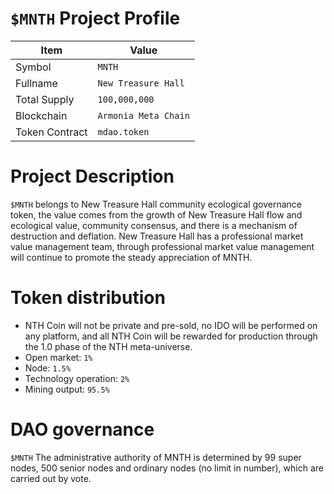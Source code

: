 # `$MNTH` Project Profile

|Item | Value|
|--|--|
| Symbol | `MNTH` |
| Fullname | `New Treasure Hall` |
| Total Supply | `100,000,000` |
| Blockchain | `Armonia Meta Chain`|
| Token Contract | `mdao.token` |

# Project Description
`$MNTH` belongs to New Treasure Hall community ecological governance token, the value comes from the growth of New Treasure Hall flow and ecological value, community consensus, and there is a mechanism of destruction and deflation. New Treasure Hall has a professional market value management team, through professional market value management will continue to promote the steady appreciation of MNTH.


# Token distribution

* NTH Coin will not be private and pre-sold, no IDO will be performed on any platform, and all NTH Coin will be rewarded for production through the 1.0 phase of the NTH meta-universe.
* Open market: `1%`
* Node: `1.5%`
* Technology operation: `2%`
* Mining output: `95.5%`

  
# DAO governance

`$MNTH` The administrative authority of MNTH is determined by 99 super nodes, 500 senior nodes and ordinary nodes (no limit in number), which are carried out by vote.